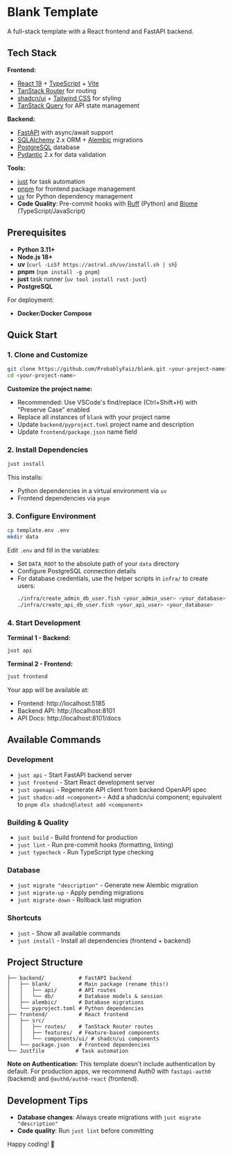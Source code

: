 # Blank Template

A full-stack template with a React frontend and FastAPI backend.

## Tech Stack

**Frontend:**
- [React 19](https://react.dev/) + [TypeScript](https://www.typescriptlang.org/) + [Vite](https://vite.dev/)
- [TanStack Router](https://tanstack.com/router/latest/docs/framework/react/overview) for routing
- [shadcn/ui](https://ui.shadcn.com/) + [Tailwind CSS](https://tailwindcss.com/) for styling
- [TanStack Query](https://tanstack.com/query/latest/docs/framework/react/overview) for API state management

**Backend:**
- [FastAPI](https://fastapi.tiangolo.com/) with async/await support
- [SQLAlchemy](https://www.sqlalchemy.org/) 2.x ORM + [Alembic](https://alembic.sqlalchemy.org/en/latest/) migrations
- [PostgreSQL](https://www.postgresql.org/) database
- [Pydantic](https://docs.pydantic.dev/) 2.x for data validation

**Tools:**
- [just](https://github.com/casey/just) for task automation
- [pnpm](https://pnpm.io/) for frontend package management
- [uv](https://docs.astral.sh/uv/) for Python dependency management
- **Code Quality**: Pre-commit hooks with [Ruff](https://github.com/astral-sh/ruff) (Python) and [Biome](https://biomejs.dev/) (TypeScript/JavaScript)

## Prerequisites

- **Python 3.11+**
- **Node.js 18+**
- **uv** (`curl -LsSf https://astral.sh/uv/install.sh | sh`)
- **pnpm** (`npm install -g pnpm`)
- **just** task runner (`uv tool install rust-just`)
- **PostgreSQL**

For deployment:
- **Docker**/**Docker Compose**

## Quick Start

### 1. Clone and Customize

```bash
git clone https://github.com/ProbablyFaiz/blank.git <your-project-name>
cd <your-project-name>
```

**Customize the project name:**
- Recommended: Use VSCode's find/replace (Ctrl+Shift+H) with "Preserve Case" enabled
- Replace all instances of `blank` with your project name
- Update `backend/pyproject.toml` project name and description
- Update `frontend/package.json` name field

### 2. Install Dependencies

```bash
just install
```

This installs:
- Python dependencies in a virtual environment via `uv`
- Frontend dependencies via `pnpm`

### 3. Configure Environment

```bash
cp template.env .env
mkdir data
```

Edit `.env` and fill in the variables:
- Set `DATA_ROOT` to the absolute path of your `data` directory
- Configure PostgreSQL connection details
- For database credentials, use the helper scripts in `infra/` to create users:
  ```bash
  ./infra/create_admin_db_user.fish <your_admin_user> <your_database>
  ./infra/create_api_db_user.fish <your_api_user> <your_database>
  ```

### 4. Start Development

**Terminal 1 - Backend:**
```bash
just api
```

**Terminal 2 - Frontend:**
```bash
just frontend
```

Your app will be available at:
- Frontend: http://localhost:5185
- Backend API: http://localhost:8101
- API Docs: http://localhost:8101/docs

## Available Commands

### Development
- `just api` - Start FastAPI backend server
- `just frontend` - Start React development server
- `just openapi` - Regenerate API client from backend OpenAPI spec
- `just shadcn-add <component>` - Add a shadcn/ui component; equivalent to `pnpm dlx shadcn@latest add <component>`

### Building & Quality
- `just build` - Build frontend for production
- `just lint` - Run pre-commit hooks (formatting, linting)
- `just typecheck` - Run TypeScript type checking

### Database
- `just migrate "description"` - Generate new Alembic migration
- `just migrate-up` - Apply pending migrations
- `just migrate-down` - Rollback last migration

### Shortcuts
- `just` - Show all available commands
- `just install` - Install all dependencies (frontend + backend)

## Project Structure

```
├── backend/           # FastAPI backend
│   ├── blank/         # Main package (rename this!)
│   │   ├── api/       # API routes
│   │   └── db/        # Database models & session
│   ├── alembic/       # Database migrations
│   └── pyproject.toml # Python dependencies
├── frontend/          # React frontend
│   ├── src/
│   │   ├── routes/    # TanStack Router routes
│   │   ├── features/  # Feature-based components
│   │   └── components/ui/ # shadcn/ui components
│   └── package.json   # Frontend dependencies
└── Justfile          # Task automation
```

**Note on Authentication:** This template doesn't include authentication by default. For production apps, we recommend Auth0 with `fastapi-auth0` (backend) and `@auth0/auth0-react` (frontend).

## Development Tips

- **Database changes**: Always create migrations with `just migrate "description"`
- **Code quality**: Run `just lint` before committing

Happy coding! 🚀
